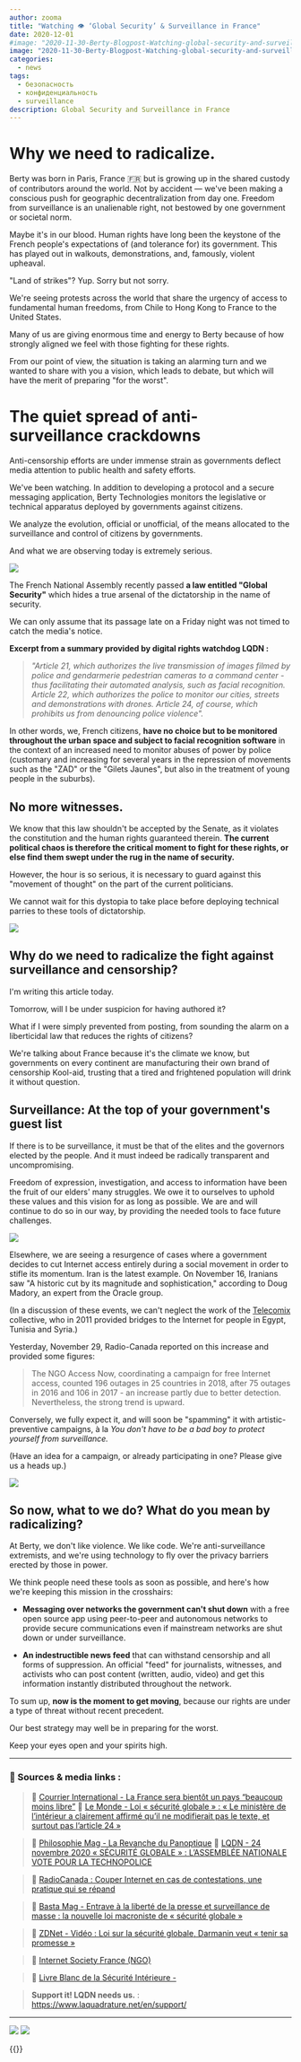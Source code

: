 ```yaml
---
author: zooma
title: "Watching 👁️ ‘Global Security’ & Surveillance in France"
date: 2020-12-01
#image: "2020-11-30-Berty-Blogpost-Watching-global-security-and-surveillance-in-france_copie.png"
image: "2020-11-30-Berty-Blogpost-Watching-global-security-and-surveillance-in-france_copie.png"
categories:
  - news
tags:
  - безопасность
  - конфиденциальность
  - surveillance
description: Global Security and Surveillance in France
---
```


# Why we need to radicalize.

Berty was born in Paris, France :fr: but is growing up in the shared custody of contributors around the world. Not by accident — we've been making a conscious push for geographic decentralization from day one. Freedom from surveillance is an unalienable right, not bestowed by one government or societal norm.

Maybe it's in our blood. Human rights have long been the keystone of the French people's expectations of (and tolerance for) its government. This has played out in walkouts, demonstrations, and, famously, violent upheaval.

"Land of strikes"? Yup. Sorry but not sorry.

We're seeing protests across the world that share the urgency of access to fundamental human freedoms, from Chile to Hong Kong to France to the United States.

Many of us are giving enormous time and energy to Berty because of how strongly aligned we feel with those fighting for these rights.

From our point of view, the situation is taking an alarming turn and we wanted to share with you a vision, which leads to debate, but which will have the merit of preparing "for the worst".



# The quiet spread of anti-surveillance crackdowns

Anti-censorship efforts are under immense strain as governments deflect media attention to public health and safety efforts.

We've been watching. In addition to developing a protocol and a secure messaging application, Berty Technologies monitors the legislative or technical apparatus deployed by governments against citizens.

We analyze the evolution, official or unofficial, of the means allocated to the surveillance and control of citizens by governments.

And what we are observing today is extremely serious.

![](https://i.imgur.com/SDkIy3S.jpg)

The French National Assembly recently passed **a law entitled "Global Security"** which hides a true arsenal of the dictatorship in the name of security.

We can only assume that its passage late on a Friday night was not timed to catch the media's notice.

**Excerpt from a summary provided by digital rights watchdog LQDN :**
> _"Article 21, which authorizes the live transmission of images filmed by police and gendarmerie pedestrian cameras to a command center - thus facilitating their automated analysis, such as facial recognition. Article 22, which authorizes the police to monitor our cities, streets and demonstrations with drones. Article 24, of course, which prohibits us from denouncing police violence"._

In other words, we, French citizens, **have no choice but to be monitored throughout the urban space and subject to facial recognition software** in the context of an increased need to monitor abuses of power by police (customary and increasing for several years in the repression of movements such as the "ZAD" or the "Gilets Jaunes", but also in the treatment of young people in the suburbs).

## No more witnesses.

We know that this law shouldn't be accepted by the Senate, as it violates the constitution and the human rights guaranteed therein. **The current political chaos is therefore the critical moment to fight for these rights, or else find them swept under the rug in the name of security.**

However, the hour is so serious, it is necessary to guard against this "movement of thought" on the part of the current politicians.

We cannot wait for this dystopia to take place before deploying technical parries to these tools of dictatorship.


![](https://i.imgur.com/HoDyTPD.jpg)



## Why do we need to radicalize the fight against surveillance and censorship?

I'm writing this article today.

Tomorrow, will I be under suspicion for having authored it?

What if I were simply prevented from posting, from sounding the alarm on a liberticidal law that reduces the rights of citizens?

We're talking about France because it's the climate we know, but governments on every continent are manufacturing their own brand of censorship Kool-aid, trusting that a tired and frightened population will drink it without question.


## Surveillance: At the top of your government's guest list

If there is to be surveillance, it must be that of the elites and the governors elected by the people. And it must indeed be radically transparent and uncompromising.

Freedom of expression, investigation, and access to information have been the fruit of our elders' many struggles. We owe it to ourselves to uphold these values and this vision for as long as possible. We are and will continue to do so in our way, by providing the needed tools to face future challenges.

![](https://i.imgur.com/zv9JY5k.jpg)

Elsewhere, we are seeing a resurgence of cases where a government decides to cut Internet access entirely during a social movement in order to stifle its momentum. Iran is the latest example. On November 16, Iranians saw "A historic cut by its magnitude and sophistication," according to Doug Madory, an expert from the Oracle group.

(In a discussion of these events, we can't neglect the work of the [Telecomix](https://telecomix.org/) collective, who in 2011 provided bridges to the Internet for people in Egypt, Tunisia and Syria.)

Yesterday, November 29, Radio-Canada reported on this increase and provided some figures:

> The NGO Access Now, coordinating a campaign for free Internet access, counted 196 outages in 25 countries in 2018, after 75 outages in 2016 and 106 in 2017 - an increase partly due to better detection. Nevertheless, the strong trend is upward.

Conversely, we fully expect it, and will soon be "spamming" it with artistic-preventive campaigns, à la *You don't have to be a bad boy to protect yourself from surveillance.*

(Have an idea for a campaign, or already participating in one? Please give us a heads up.)

![](https://i.imgur.com/cvcbNjO.jpg)

## So now, what to we do? What do you mean by radicalizing?

At Berty, we don't like violence. We like code. We're anti-surveillance extremists, and we're using technology to fly over the privacy barriers erected by those in power.

We think people need these tools as soon as possible, and here's how we're keeping this mission in the crosshairs:

- **Messaging over networks the government can't shut down** with a free open source app using peer-to-peer and autonomous networks to provide secure communications even if mainstream networks are shut down or under surveillance.

- **An indestructible news feed** that can withstand censorship and all forms of suppression.  An official "feed" for journalists, witnesses, and activists who can post content (written, audio, video) and get this information instantly distributed throughout the network.


To sum up, **now is the moment to get moving**, because our rights are under a type of threat without recent precedent.

Our best strategy may well be in preparing for the worst.

Keep your eyes open and your spirits high.



---

### :newspaper:  Sources & media links :

> :link: [Courrier International - La France sera bientôt un pays “beaucoup moins libre”](https://www.courrierinternational.com/article/vu-des-etats-unis-la-france-sera-bientot-un-pays-beaucoup-moins-libre)
> :link:   [Le Monde - Loi « sécurité globale » : « Le ministère de l’intérieur a clairement affirmé qu’il ne modifierait pas le texte, et surtout pas l’article 24 »](https://www.lefigaro.fr/politique/loi-securite-globale-jean-castex-saisira-le-conseil-constitutionnel-sur-l-article-24-20201124)

> :link:  [Philosophie Mag - La Revanche du Panoptique](https://www.philomag.com/articles/loi-sur-la-surveillance-globale-la-revanche-du-panoptique)
> :link:  [LQDN - 24 novembre 2020 « SÉCURITÉ GLOBALE » : L’ASSEMBLÉE NATIONALE VOTE POUR LA TECHNOPOLICE](https://www.laquadrature.net/2020/11/24/securite-globale-lassemblee-nationale-vote-pour-la-technopolice/)

> :link:  [RadioCanada : Couper Internet en cas de contestations, une pratique qui se répand](https://ici.radio-canada.ca/nouvelle/1410943/internet-couper-iran-chine-contestations-manifestations-censure)


> :link:  [Basta Mag - Entrave à la liberté de la presse et surveillance de masse : la nouvelle loi macroniste de « sécurité globale »](https://www.bastamag.net/Entrave-a-la-liberte-de-la-presse-et-surveillance-de-masse-loi-PPL-securite-globale-atteinte-vie-privee)


> :link:  [ZDNet - Vidéo : Loi sur la sécurité globale, Darmanin veut « tenir sa promesse »](https://www.zdnet.fr/actualites/loi-sur-la-securite-globale-darmanin-veut-tenir-sa-promesse-39912411.htm)


> :link:  [Internet Society France (NGO) ](https://www.isoc.fr/)


> :link:  [Livre Blanc de la Sécurité Intérieure -](https://www.interieur.gouv.fr/content/download/125071/1001195/file/livre-blanc-de-la-securite-interieure.pdf)

> **Support it! LQDN needs us.** : https://www.laquadrature.net/en/support/

___

![](https://i.imgur.com/8h8r8ub.png) ![](https://i.imgur.com/0JFegff.png)


{{<tweet id="1332243266243358720">}}

